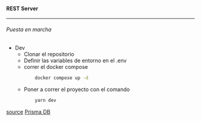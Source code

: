 ####  REST Server

----

###### Puesta en marcha 


- Dev
    * Clonar el repositorio
    * Definir las variables de entorno en el .env
    * correr el docker compose
        ```sh
            docker compose up -d
        ```
    * Poner a correr el proyecto con el comando 
        ```sh
            yarn dev
        ```        


[source](https://developer.themoviedb.org/reference/account-details)
[Prisma DB](https://www.prisma.io/)